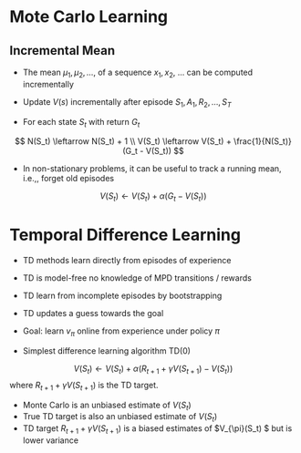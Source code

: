 # Mote Carlo Learning

## Incremental Mean
- The mean $\mu_1, \mu_2,\ldots,$ of a sequence $x_1, x_2$, ... can be computed incrementally

- Update $V(s)$ incrementally after episode $S_1,  A_1, R_2,\ldots, S_T$
- For each state $S_t$ with return $G_t$

$$
N(S_t) \leftarrow N(S_t) + 1 \\
V(S_t) \leftarrow V(S_t) + \frac{1}{N(S_t)}(G_t - V(S_t))
$$


- In non-stationary problems, it can be useful to track a running mean, i.e.,, forget old episodes

$$
V(S_t) \leftarrow V(S_t) + \alpha(G_t - V(S_t))
$$

# Temporal Difference Learning

- TD methods learn directly from episodes of experience
- TD is model-free no knowledge of MPD transitions / rewards
- TD learn from incomplete episodes by bootstrapping
- TD updates a guess towards the goal

- Goal: learn $v_\pi$ online from experience under policy $\pi$
- Simplest difference learning algorithm TD(0)

$$
V(S_t) \leftarrow V(S_t) + \alpha (R_{t+1} + \gamma V(S_{t+1})-V(S_t))
$$
where $R_{t+1} + \gamma V(S_{t+1})$ is the TD target.


- Monte Carlo is an unbiased estimate of $V(S_t)$
- True TD target is also an unbiased estimate of $V(S_t)$
- TD target $R_{t+1} + \gamma V(S_{t+1})$ is a biased estimates of $V_{\pi}(S_t)
$
but is lower variance







